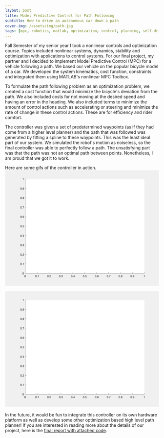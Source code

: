 ```yaml
---
layout: post
title: Model Predictive Control for Path Following
subtitle: How to drive an autonomous car down a path
cover-img: /assets/img/path.jpg
tags: [mpc, robotics, matlab, optimization, control, planning, self-driving]
---
```


Fall Semester of my senior year I took a nonlinear controls and optimization course. Topics included nonlinear systems, dynamics, stability and optimization with applications to control systems. For our final project, my partner and I decided to implement Model Predictive Control (MPC) for a vehicle following a path. We based our vehicle on the popular bicycle model of a car. We developed the system kinematics, cost function, constraints and integrated them using MATLAB's nonlinear MPC Toolbox.

To formulate the path following problem as an optimization problem, we created a cost function that would minimize the bicycle's deviation from the path. We also included costs for not moving at the desired speed and having an error in the heading. We also included terms to minimize the amount of control actions such as accelerating or steering and minimize the rate of change in these control actions. These are for efficiency and rider comfort.

The controller was given a set of predetermined waypoints (as if they had come from a higher level planner) and the path that was followed was generated by fitting a spline to these waypoints. This was the least ideal part of our system. We simulated the robot's motion as noiseless, so the final controller was able to perfectly follow a path. The unsatisfying part was that the path was not an optimal path between points. Nonetheless, I am proud that we got it to work. 

Here are some gifs of the controller in action. 
![figure8](https://github.com/peterjohnsonhmc/peterjohnsonhmc.github.io/blob/master/assets/img/figure_eight.gif)

![hexagon](https://github.com/peterjohnsonhmc/peterjohnsonhmc.github.io/blob/master/assets/img/hexagon.gif)

In the future, it would be fun to integrate this controller on its own hardware platform as well as develop some other optimization based high level path planner!
If you are interested in reading more about the details of our project, here is the [final report with attached code](https://github.com/peterjohnsonhmc/peterjohnsonhmc.github.io/blob/master/assets/img/MPC_Path_Tracking.pdf).

